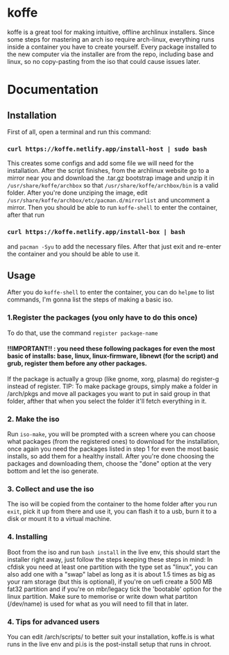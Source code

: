 # koffe
koffe is a great tool for making intuitive, offline archlinux installers. Since some steps for mastering an arch iso require arch-linux, everything runs inside a container you have to create yourself. Every package installed to the new computer via the installer are from the repo, including base and linux, so no copy-pasting from the iso that could cause issues later.
# Documentation
## Installation
First of all, open a terminal and run this command:
### `curl https://koffe.netlify.app/install-host | sudo bash`
This creates some configs and add some file we will need for the installation.
After the script finishes, from the archlinux website go to a mirror near you and download the .tar.gz bootstrap image and unzip it in `/usr/share/koffe/archbox` so that `/usr/share/koffe/archbox/bin` is a valid folder.
After you're done unziping the image, edit `/usr/share/koffe/archbox/etc/pacman.d/mirrorlist` and uncomment a mirror. Then you should be able to run `koffe-shell` to enter the container, after that run 
### `curl https://koffe.netlify.app/install-box | bash`
and `pacman -Syu` to add the necessary files. After that just exit and re-enter the container and you should be able to use it.
## Usage
After you do `koffe-shell` to enter the container, you can do `helpme` to list commands, I'm gonna list the steps of making a basic iso.
### 1.Register the packages (you only have to do this once)
To do that, use the command `register package-name`
#### !!IMPORTANT!! : you need these following packages for even the most basic of installs: base, linux, linux-firmware, libnewt (for the script) and grub, register them before any other packages.
If the package is actually a group (like gnome, xorg, plasma) do register-g instead of register.
TIP: To make package groups, simply make a folder in /arch/pkgs and move all packages you want to put in said group in that folder, afther that when you select the folder it'll fetch everything in it.
### 2. Make the iso
Run `iso-make`, you will be prompted with a screen where you can choose what packages (from the registered ones) to download for the installation, once again you need the packages listed in step 1 for even the most basic installs, so add them for a healthy install. After you're done choosing the packages and downloading them, choose the "done" option at the very bottom and let the iso generate.
### 3. Collect and use the iso
The iso will be copied from the container to the home folder after you run `exit`, pick it up from there and use it, you can flash it to a usb, burn it to a disk or mount it to a virtual machine.
### 4. Installing
Boot from the iso and run `bash install` in the live env, this should start the installer right away, just follow the steps keeping these steps in mind:
In cfdisk you need at least one partition with the type set as "linux", you can also add one with a "swap" label as long as it is about 1.5 times as big as your ram storage (but this is optional), if you're on uefi create a 500 MB fat32 partition and if you're on mbr/legacy tick the 'bootable' option for the linux partition. Make sure to memorise or write down what partiton (/dev/name) is used for what as you will need to fill that in later.
### 4. Tips for advanced users
You can edit /arch/scripts/ to better suit your installation, koffe.is is what runs in the live env and pi.is is the post-install setup that runs in chroot.
